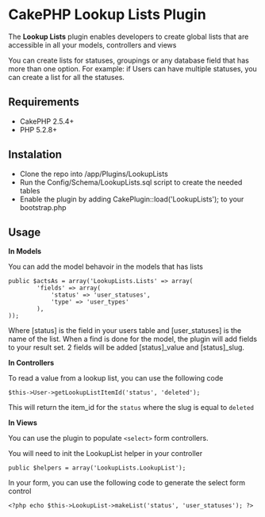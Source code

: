 CakePHP Lookup Lists Plugin
===========================

The **Lookup Lists** plugin enables developers to create global lists that are accessible in all your models, controllers and views 

You can create lists for statuses, groupings or any database field that has more than one option. For example: if Users can have multiple statuses, you can create a list for all the statuses.

Requirements
------------

* CakePHP 2.5.4+
* PHP 5.2.8+


Instalation
-----------

* Clone the repo into /app/Plugins/LookupLists
* Run the Config/Schema/LookupLists.sql script to create the needed tables
* Enable the plugin by adding CakePlugin::load('LookupLists'); to your bootstrap.php


Usage
-----

**In Models**

You can add the model behavoir in the models that has lists

    public $actsAs = array('LookupLists.Lists' => array(
            'fields' => array(
                'status' => 'user_statuses',
                'type' => 'user_types'
            ),
    ));

Where [status] is the field in your users table and [user_statuses] is the name of the list. When a find is done for the model, the plugin will add fields to your result set. 2 fields will be added [status]_value and [status]_slug.

**In Controllers**

To read a value from a lookup list, you can use the following code

    $this->User->getLookupListItemId('status', 'deleted');

This will return the item_id for the `status` where the slug is equal to `deleted`

**In Views**

You can use the plugin to populate `<select>` form controllers.

You will need to init the LookupList helper in your controller

    public $helpers = array('LookupLists.LookupList');

In your form, you can use the following code to generate the select form control

    <?php echo $this->LookupList->makeList('status', 'user_statuses'); ?>

